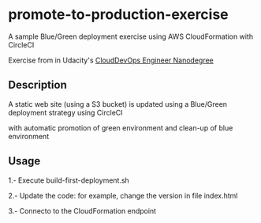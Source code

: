 # promote-to-production-exercise
A sample Blue/Green deployment exercise using AWS CloudFormation with CircleCI

Exercise from  in Udacity's [CloudDevOps Engineer Nanodegree](https://www.udacity.com/course/cloud-dev-ops-nanodegree--nd9991)

## Description
A static web site (using a S3 bucket) is updated using a Blue/Green deployment strategy using CircleCI

with automatic promotion of green environment and clean-up of blue environment

## Usage
1.- Execute build-first-deployment.sh

2.- Update the code: for example, change the version in file index.html

3.- Connecto to the CloudFormation endpoint
